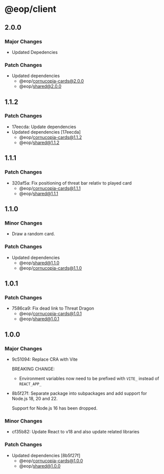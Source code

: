 # @eop/client

## 2.0.0

### Major Changes

- Updated Depedencies

### Patch Changes

- Updated dependencies
  - @eop/cornucopia-cards@2.0.0
  - @eop/shared@2.0.0

## 1.1.2

### Patch Changes

- 17eecda: Update dependencies
- Updated dependencies [17eecda]
  - @eop/cornucopia-cards@1.1.2
  - @eop/shared@1.1.2

## 1.1.1

### Patch Changes

- 320af5a: Fix positioning of threat bar relativ to played card
  - @eop/cornucopia-cards@1.1.1
  - @eop/shared@1.1.1

## 1.1.0

### Minor Changes

- Draw a random card.

### Patch Changes

- Updated dependencies
  - @eop/shared@1.1.0
  - @eop/cornucopia-cards@1.1.0

## 1.0.1

### Patch Changes

- 7586ca9: Fix dead link to Threat Dragon
  - @eop/cornucopia-cards@1.0.1
  - @eop/shared@1.0.1

## 1.0.0

### Major Changes

- 9c51094: Replace CRA with Vite

  BREAKING CHANGE:
  - Environment variables now need to be prefixed with `VITE_` instead of `REACT_APP_`

- 8b5f27f: Separate package into subpackages and add support for Node.js 18, 20 and 22.

  Support for Node.js 16 has been dropped.

### Minor Changes

- cf35b82: Update React to v18 and also update related libraries

### Patch Changes

- Updated dependencies [8b5f27f]
  - @eop/cornucopia-cards@1.0.0
  - @eop/shared@1.0.0
